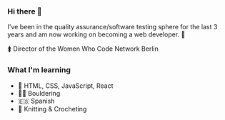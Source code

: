 ### Hi there 👋

I've been in the quality assurance/software testing sphere for the last 3 years and am now working on becoming a web developer. 💫

🚺 Director of the Women Who Code Network Berlin

### What I'm learning
- 🧠 HTML, CSS, JavaScript, React
- 🧗‍♀️ Bouldering
- 🇪🇸 Spanish
- 🧶 Knitting & Crocheting 
